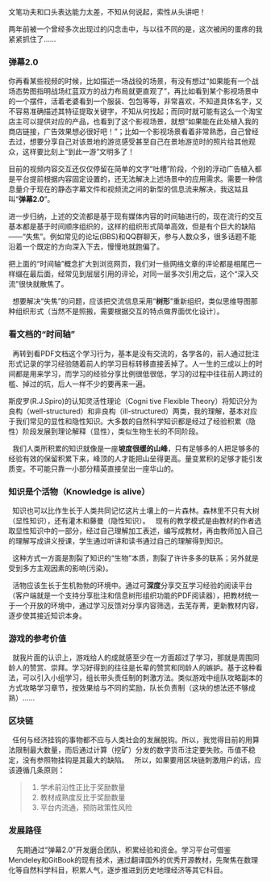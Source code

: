    文笔功夫和口头表达能力太差，不知从何说起，索性从头讲吧！

   两年前被一个曾经多次出现过的闪念击中，与以往不同的是，这次被闲的蛋疼的我紧紧抓住了……
 
### 弹幕2.0


   你再看某些视频的时候，比如描述一场战役的场景，有没有想过“如果能有一个战场态势图指明战场红蓝双方的战力布局就更直观了”，再比如看到某个影视场景中的一个摆件，活着老婆看到一个服装、包包等等，非常喜欢，不知道具体名字，又不容易准确描述其特征提取关键字，不知从何找起；而同时就可能有这么一个淘宝店主可以提供对应的产品，也看到了这个影视场景，就想“如果能在此处植入我的商店链接，广告效果想必很好吧！”；比如一个影视场景看着非常熟悉，自己曾经去过，想要分享自己对该景地的游览感受甚至自己在景地游览时的照片给其他观众，这样要比刻上“到此一游”文明多了！

   目前的视频内容交互还仅仅停留在简单的文字“吐槽”阶段，个别的浮动广告植入都是平台提前根据内容固定设置的，还无法解决上述场景中的应用需求。需要一种信息量介于现在的静态字幕文件和视频流之间的新型的信息流来解决，我这姑且叫“**弹幕2.0**”。

   进一步归纳，上述的交流都是基于现有媒体内容的时间轴进行的，现在流行的交互基本都是基于时间顺序组织的，这样的组织形式简单高效，但是有个巨大的缺陷——“失焦”。例如常见的论坛(BBS)和QQ群聊天，参与人数众多，很多话题不能沿着一个既定的方向深入下去，慢慢地就跑偏了。

   把上面的“时间轴”概念扩大到浏览网页，我们对一些网络文章的评论都是相尾巴一样缀在最后面，经常见到层层引用的评论，对同一层多次引用之后，这个“深入交流”很快就散焦了。

   想要解决“失焦”的问题，应该把交流信息采用“**树形**”重新组织，类似思维导图那种组织形式（当然不是照搬，需要根据交互的特点做界面优化设计）。
 
### 看文档的“时间轴”

   再转到看PDF文档这个学习行为，基本是没有交流的，各学各的，前人通过批注形式记录的学习经验随着前人的学习目标转移直接丢掉了。人一生的三成以上的时间都是用来学习，而学习的经验分享比例很低很低，学习的过程中往往前人跨过的槛、掉过的坑，后人一样不少的要再来一遍。
   
   斯皮罗(R.J.Spiro)的认知灵活性理论（Cogni tive Flexible Theory）将知识分为良构（well-structured）和非良构（ill-structured）两类，我的理解，基本对应于我们常见的显性和隐性知识。大多数的自然科学知识都是经过了经验积累（隐性）阶段发展到理论解释（显性），类似生物生长的不同阶段。
   
   我们人类所积累的知识就像是一座**坡度很缓的山峰**，只有足够多的人把足够多的经验有效的保留积累下来，峰顶的人才能把山垒得更高。量变累积的足够才能引发质变。不可能只靠一小部分精英直接垒出一座华山的。
 
### 知识是个活物（Knowledge is alive）
   
   知识也可以比作生长于人类共同记忆这片土壤上的一片森林。森林里不只有大树（显性知识），还有灌木和藤曼（隐性知识）。
   
   现有的教学模式是由教材的作者选取显性知识中的一部分，经过自己理解加工表述，编写成教材，再由教师加入自己的理解写成讲义授课，学生通过听讲和读书通过自己的理解得到知识。
   
   这种方式一方面是割裂了知识的“生物”本质，割裂了许许多多的联系；另外就是受到多方主观因素的影响(污染)。
   
   活物应该生长于生机勃勃的环境中。通过可**深度**分享交互学习经验的阅读平台（客户端就是一个支持分享批注和信息树形组织功能的PDF阅读器），把教材统一于一个开放的环境中，通过学习反馈对分享内容筛选，去芜存菁，更新教材内容，逐步使其接近知识本身。
   
### 游戏的参考价值
   就我片面的认识上，游戏给人的成就感至少在一方面超过了学习，那就是周围同龄人的赞赏、崇拜。学习好得到的往往是长辈的赞赏和同龄人的嫉妒。基于这种看法，可以引入小组学习，组长带头责任制的刺激方法。类似游戏中组队攻略副本的方式攻略学习章节，按效果给与不同的奖励，队长负责制（这块的想法还不够成熟）……
   
### 区块链
   任何与经济挂钩的事物都不应与人类社会的发展脱钩。所以，我觉得目前的用算法限制最大数量，而后通过计算（挖矿）分发的数字货币注定要失败。币值不稳定，没有参照物挂钩是其最大的缺陷。
   所以，如果要用区块链刺激用户的话，应该遵循几条原则：
> 1. 学术前沿性正比于奖励数量
> 2. 教材成熟度反比于奖励数量
> 3. 平台内流通，预防政策性风险
 
### 发展路径
 
   先期通过“弹幕2.0”开发磨合团队，积累经验和资金。学习平台可借鉴Mendeley和GitBook的现有技术，通过翻译国外的优秀开源教材，先聚焦在数理化等自然科学科目，积累人气，逐步推进到历史地理经济等其它科目。
